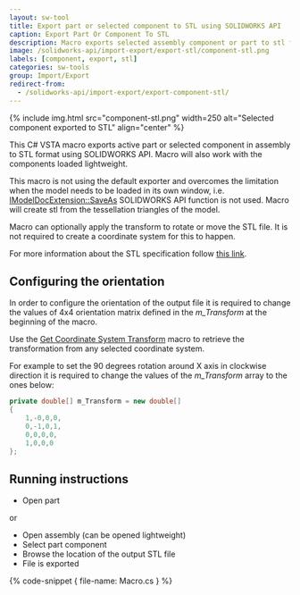 ```yaml
---
layout: sw-tool
title: Export part or selected component to STL using SOLIDWORKS API
caption: Export Part Or Component To STL
description: Macro exports selected assembly component or part to stl format without the need of activating the document. Macro can optionally apply transformation to the exported STL to reorient the output
image: /solidworks-api/import-export/export-stl/component-stl.png
labels: [component, export, stl]
categories: sw-tools
group: Import/Export
redirect-from:
  - /solidworks-api/import-export/export-component-stl/
---
```

{% include img.html src="component-stl.png" width=250 alt="Selected component exported to STL" align="center" %}

This C# VSTA macro exports active part or selected component in assembly to STL format using SOLIDWORKS API. Macro will also work with the components loaded lightweight.

This macro is not using the default exporter and overcomes the limitation when the model needs to be loaded in its own window, i.e. [IModelDocExtension::SaveAs](http://help.solidworks.com/2017/english/api/sldworksapi/solidworks.interop.sldworks~solidworks.interop.sldworks.imodeldocextension~saveas.html) SOLIDWORKS API function is not used. Macro will create stl from the tessellation triangles of the model.

Macro can optionally apply the transform to rotate or move the STL file. It is not required to create a coordinate system for this to happen.

For more information about the STL specification follow [this link](https://en.wikipedia.org/wiki/STL_(file_format)).

## Configuring the orientation

In order to configure the orientation of the output file it is required to change the values of 4x4 orientation matrix defined in the *m_Transform* at the beginning of the macro.

Use the [Get Coordinate System Transform](/solidworks-api/geometry/transformation/get-coordinate-system-transform/) macro to retrieve the transformation from any selected coordinate system.

For example to set the 90 degrees rotation around X axis in clockwise direction it is required to change the values of the *m_Transform* array to the ones below:

~~~ cs
private double[] m_Transform = new double[]
{
    1,-0,0,0,
    0,-1,0,1,
    0,0,0,0,
    1,0,0,0
};
~~~

## Running instructions

* Open part

or

* Open assembly (can be opened lightweight)
* Select part component
* Browse the location of the output STL file
* File is exported

{% code-snippet { file-name: Macro.cs } %}
